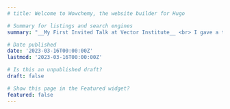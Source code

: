 ```yaml
---
# title: Welcome to Wowchemy, the website builder for Hugo

# Summary for listings and search engines
summary: "__My First Invited Talk at Vector Institute__ <br> I gave a talk on my research work, a study of delivery readiness in pregnancy, at *Vector Endless Summer School (ESS): Health Round* Seminar!"

# Date published
date: '2023-03-16T00:00:00Z'
lastmod: '2023-03-16T00:00:00Z'

# Is this an unpublished draft?
draft: false

# Show this page in the Featured widget?
featured: false
---
```

